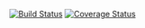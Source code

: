 [![Build Status](https://app.travis-ci.com/CacheCarti/Djangoapp.svg?branch=main)](https://app.travis-ci.com/CacheCarti/Djangoapp)
[![Coverage Status](https://coveralls.io/repos/github/CacheCarti/Djangoapp/badge.svg?branch=main)](https://coveralls.io/github/CacheCarti/Djangoapp?branch=main)
